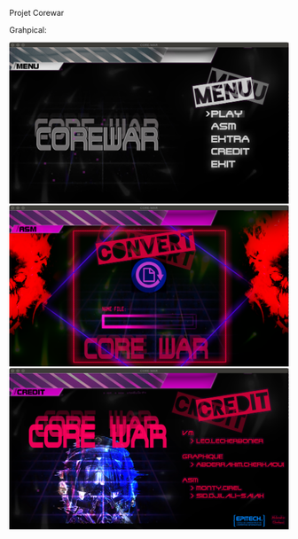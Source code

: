 Projet Corewar

Grahpical:

![Alt text](lib/corewar.png?raw=true "Title")
![Alt text](lib/asm.png?raw=true "Title")
![Alt text](lib/credit.png?raw=true "Title")
